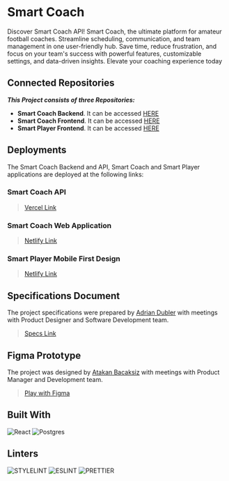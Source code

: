 # Smart Coach
Discover Smart Coach API! Smart Coach, the ultimate platform for amateur football coaches. Streamline scheduling, communication, and team management in one user-friendly hub. Save time, reduce frustration, and focus on your team's success with powerful features, customizable settings, and data-driven insights. Elevate your coaching experience today

## Connected Repositories
_**This Project consists of three Repositories:**_ <br>
- **Smart Coach Backend**. It can be accessed [HERE](https://github.com/RaoAkif/smart-coach-api) <br>
- **Smart Coach Frontend**. It can be accessed [HERE](https://github.com/RaoAkif/smart-coach) <br>
- **Smart Player Frontend**. It can be accessed [HERE](https://github.com/RaoAkif/smart-player) <br>

## Deployments
The Smart Coach Backend and API, Smart Coach and Smart Player applications are deployed at the following links:
### Smart Coach API
> [Vercel Link](https://smart-coach-api.vercel.app/api/)

### Smart Coach Web Application
> [Netlify Link](https://smart-coach.netlify.app/)

### Smart Player Mobile First Design
> [Netlify Link](https://smart-player.netlify.app/)



## Specifications Document
The project specifications were prepared by [Adrian Dubler](https://www.linkedin.com/in/adrian-dubler) with meetings with Product Designer and Software Development team.
> [Specs Link](https://docs.google.com/document/d/1YZL7S7I8JBwasybTW2LH-aRh8y2E-aA-0nhlwdSgJNo/edit#heading=h.v49tvcs817pg)


## Figma Prototype
The project was designed by [Atakan Bacaksiz](https://www.linkedin.com/in/atakanbacaksiz) with meetings with Product Manager and Development team.
> [Play with Figma](https://www.figma.com/proto/CTngvtmn5qXkjlEpXlDfAT/smartcoach-ui?type=design&node-id=539-29282&scaling=min-zoom&page-id=539%3A29244&starting-point-node-id=539%3A29282)


## Built With
![React](https://img.shields.io/badge/-ReactJs-61DAFB?logo=react&logoColor=white&style=for-the-badge)
![Postgres](https://img.shields.io/badge/postgres-%23316192.svg?style=for-the-badge&logo=postgresql&logoColor=white)

## Linters
![STYLELINT](https://img.shields.io/badge/stylelint-000?style=for-the-badge&logo=stylelint&logoColor=white)
![ESLINT](https://img.shields.io/badge/eslint-3A33D1?style=for-the-badge&logo=eslint&logoColor=white)
![PRETTIER](https://img.shields.io/badge/prettier-1A2C34?style=for-the-badge&logo=prettier&logoColor=F7BA3E)
